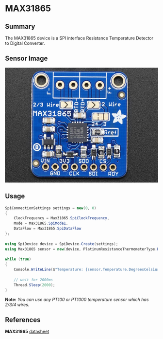 ﻿# MAX31865

## Summary
The MAX31865 device is a SPI interface Resistance Temperature Detector to Digital Converter.

## Sensor Image
![](sensor.jpg)

## Usage
```C#
SpiConnectionSettings settings = new(0, 0)
{
    ClockFrequency = Max31865.SpiClockFrequency,
    Mode = Max31865.SpiMode1,
    DataFlow = Max31865.SpiDataFlow
};

using SpiDevice device = SpiDevice.Create(settings);
using Max31865 sensor = new(device, PlatinumResistanceThermometerType.PT1000, ResistanceTemperatureDetectorWires.ThreeWire, 4300);

while (true)
{
    Console.WriteLine($"Temperature: {sensor.Temperature.DegreesCelsius} ℃");

    // wait for 2000ms
    Thread.Sleep(2000);
}
```

**Note:** _You can use any PT100 or PT1000 temperature sensor which has 2/3/4 wires._

## References 

**MAX31865** [datasheet](https://datasheets.maximintegrated.com/en/ds/MAX31865.pdf)
